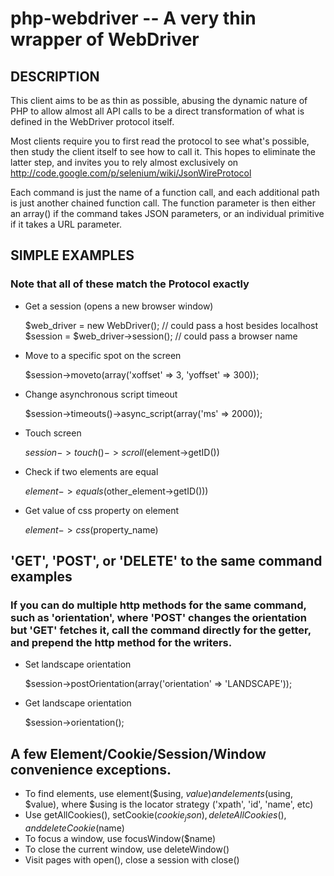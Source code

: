 php-webdriver -- A very thin wrapper of WebDriver
=================================================

## DESCRIPTION

This client aims to be as thin as possible, abusing the dynamic nature of PHP to allow almost all API calls to be a direct transformation of what is defined in the WebDriver protocol itself.

Most clients require you to first read the protocol to see what's possible, then study the client itself to see how to call it.  This hopes to eliminate the latter step, and invites you to rely almost exclusively on http://code.google.com/p/selenium/wiki/JsonWireProtocol

Each command is just the name of a function call, and each additional path is just another chained function call.  The function parameter is then either an array() if the command takes JSON parameters, or an individual primitive if it takes a URL parameter.

## SIMPLE EXAMPLES

### Note that all of these match the Protocol exactly

* Get a session (opens a new browser window)

    $web_driver = new WebDriver(); // could pass a host besides localhost
    $session = $web_driver->session(); // could pass a browser name

* Move to a specific spot on the screen

    $session->moveto(array('xoffset' => 3, 'yoffset' => 300));

* Change asynchronous script timeout

    $session->timeouts()->async_script(array('ms' => 2000));

* Touch screen

    $session->touch()->scroll($element->getID())

* Check if two elements are equal

    $element->equals($other_element->getID()))

* Get value of css property on element

    $element->css($property_name)

## 'GET', 'POST', or 'DELETE' to the same command examples

### If you can do multiple http methods for the same command, such as 'orientation', where 'POST' changes the orientation but 'GET' fetches it, call the command directly for the getter, and prepend the http method for the writers.

* Set landscape orientation

    $session->postOrientation(array('orientation' => 'LANDSCAPE'));

* Get landscape orientation

    $session->orientation();

## A few Element/Cookie/Session/Window convenience exceptions.

* To find elements, use element($using, $value) and elements($using, $value), where $using is the locator strategy ('xpath', 'id', 'name', etc)
* Use getAllCookies(), setCookie($cookie_json), deleteAllCookies(), and deleteCookie($name)
* To focus a window, use focusWindow($name)
* To close the current window, use deleteWindow()
* Visit pages with open(), close a session with close()
